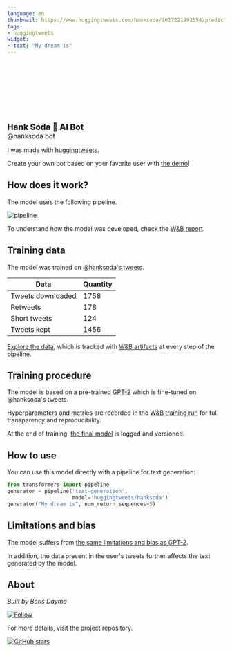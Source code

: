 ```yaml
---
language: en
thumbnail: https://www.huggingtweets.com/hanksoda/1617221992554/predictions.png
tags:
- huggingtweets
widget:
- text: "My dream is"
---
```


<div>
<div style="width: 132px; height:132px; border-radius: 50%; background-size: cover; background-image: url('https://pbs.twimg.com/profile_images/1386661978/frank_soda_400x400.jpg')">
</div>
<div style="margin-top: 8px; font-size: 19px; font-weight: 800">Hank Soda 🤖 AI Bot </div>
<div style="font-size: 15px">@hanksoda bot</div>
</div>

I was made with [huggingtweets](https://github.com/borisdayma/huggingtweets).

Create your own bot based on your favorite user with [the demo](https://colab.research.google.com/github/borisdayma/huggingtweets/blob/master/huggingtweets-demo.ipynb)!

## How does it work?

The model uses the following pipeline.

![pipeline](https://github.com/borisdayma/huggingtweets/blob/master/img/pipeline.png?raw=true)

To understand how the model was developed, check the [W&B report](https://wandb.ai/wandb/huggingtweets/reports/HuggingTweets-Train-a-Model-to-Generate-Tweets--VmlldzoxMTY5MjI).

## Training data

The model was trained on [@hanksoda's tweets](https://twitter.com/hanksoda).

| Data | Quantity |
| --- | --- |
| Tweets downloaded | 1758 |
| Retweets | 178 |
| Short tweets | 124 |
| Tweets kept | 1456 |

[Explore the data](https://wandb.ai/wandb/huggingtweets/runs/ybc0xpov/artifacts), which is tracked with [W&B artifacts](https://docs.wandb.com/artifacts) at every step of the pipeline.

## Training procedure

The model is based on a pre-trained [GPT-2](https://huggingface.co/gpt2) which is fine-tuned on @hanksoda's tweets.

Hyperparameters and metrics are recorded in the [W&B training run](https://wandb.ai/wandb/huggingtweets/runs/3o62ar2g) for full transparency and reproducibility.

At the end of training, [the final model](https://wandb.ai/wandb/huggingtweets/runs/3o62ar2g/artifacts) is logged and versioned.

## How to use

You can use this model directly with a pipeline for text generation:

```python
from transformers import pipeline
generator = pipeline('text-generation',
                     model='huggingtweets/hanksoda')
generator("My dream is", num_return_sequences=5)
```

## Limitations and bias

The model suffers from [the same limitations and bias as GPT-2](https://huggingface.co/gpt2#limitations-and-bias).

In addition, the data present in the user's tweets further affects the text generated by the model.

## About

*Built by Boris Dayma*

[![Follow](https://img.shields.io/twitter/follow/borisdayma?style=social)](https://twitter.com/intent/follow?screen_name=borisdayma)

For more details, visit the project repository.

[![GitHub stars](https://img.shields.io/github/stars/borisdayma/huggingtweets?style=social)](https://github.com/borisdayma/huggingtweets)
